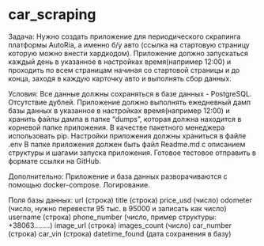 # car_scraping

Задача:
Нужно создать приложение для периодического скрапинга платформы AutoRia, а именно б/у авто (ссылка на стартовую страницу которую можно внести хардкодом).
Приложение должно запускаться каждый день в указанное в настройках время(например 12:00) и проходить по всем страницам начиная со стартовой страницы и до конца, заходя в каждую карточку авто и выполнять сбор данных.

Условия:
Все данные должны сохраняться в базе данных - PostgreSQL.
Отсутствие дублей.
Приложение должно выполнять ежедневный дамп базы данных в указанное в настройках время(например 12:00) и хранить файлы дампа в папке “dumps”, которая должна находится в корневой папке приложения.
В качестве пакетного менеджера использовать pip.
Настройки приложения должны храниться в файле .env
В папке приложения должен быть файл Readme.md с описанием структуры и шагами запуска приложения.
Готовое тестовое отправить в формате ссылки на GitHub.

Дополнительно: 
Приложение и база данных разворачиваются с помощью docker-compose.
Логирование.


Поля базы данных:
url (строка)
title (строка)
price_usd (число)
odometer (число, нужно перевести 95 тыс. в 95000 и записать как число)
username (строка)
phone_number (число, пример структуры: +38063……..)
image_url (строка)
images_count (число)
car_number (строка)
car_vin (строка)
datetime_found (дата сохранения в базу)
